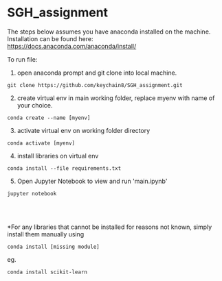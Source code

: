 # SGH_assignment

The steps below assumes you have anaconda installed on the machine. <br>
Installation can be found here: https://docs.anaconda.com/anaconda/install/

To run file:
1. open anaconda prompt and git clone into local machine.
```
git clone https://github.com/keychain8/SGH_assignment.git
```
2. create virtual env in main working folder, replace myenv with name of your choice.
```
conda create --name [myenv]
```
3. activate virtual env on working folder directory
```
conda activate [myenv]
```
4. install libraries on virtual env
```
conda install --file requirements.txt
```
5. Open Jupyter Notebook to view and run 'main.ipynb'
```
jupyter notebook
```
<br><br>

*For any libraries that cannot be installed for reasons not known, simply install them manually using
```
conda install [missing module]
```
eg.
```
conda install scikit-learn
```
